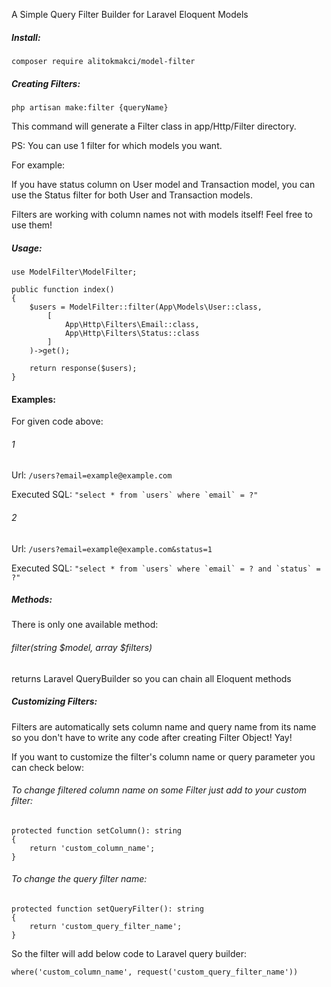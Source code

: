 A Simple Query Filter Builder for Laravel Eloquent Models

##### Install:

```
composer require alitokmakci/model-filter
```

##### Creating Filters:

```
php artisan make:filter {queryName}
```

This command will generate a Filter class in app/Http/Filter directory.

PS: You can use 1 filter for which models you want.

For example:

If you have status column on User model and Transaction model,
you can use the Status filter for both User and Transaction models.

Filters are working with column names not with models itself! Feel free to use them!

##### Usage:

```
use ModelFilter\ModelFilter;

public function index()
{
    $users = ModelFilter::filter(App\Models\User::class,
        [
            App\Http\Filters\Email::class,
            App\Http\Filters\Status::class
        ]
    )->get();
    
    return response($users);
}
```

#### Examples:
For given code above:
###### 1
Url: `/users?email=example@example.com`

Executed SQL: ```"select * from `users` where `email` = ?"```

###### 2
Url: `/users?email=example@example.com&status=1`

Executed SQL: ```"select * from `users` where `email` = ? and `status` = ?"```

##### Methods:
There is only one available method:

###### filter(string $model, array $filters)
returns Laravel QueryBuilder so you can chain all Eloquent methods

##### Customizing Filters:
Filters are automatically sets column name and query name from its name so you don't have to write any code after creating Filter Object! Yay!

If you want to customize the filter's column name or query parameter you can check below:

###### To change filtered column name on some Filter just add to your custom filter:

```
protected function setColumn(): string
{
    return 'custom_column_name';
}
```

###### To change the query filter name:

```
protected function setQueryFilter(): string
{
    return 'custom_query_filter_name';
}
```

So the filter will add below code to Laravel query builder:

`where('custom_column_name', request('custom_query_filter_name'))`
